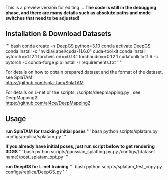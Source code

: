 This is a preview version for editing ...
**The code is still in the debugging phase, and there are many details such as absolute paths and mode switches that need to be adjusted!**

## Installation & Download Datasets
''' bash
conda create -n DeepGS python=3.10
conda activate DeepGS
conda install -c "nvidia/label/cuda-11.6.0" cuda-toolkit
conda install pytorch==1.12.1 torchvision==0.13.1 torchaudio==0.12.1 cudatoolkit=11.6 -c pytorch -c conda-forge
pip install -r requirements.txt
'''

For details on how to obtain prepared dataset and the format of the dataset, see SplaTAM:  
https://github.com/spla-tam/SplaTAM

For details on L-net or the scripts: /scripts/deepmapping.py , see DeepMapping2:  
https://github.com/ai4ce/DeepMapping2

## Usage
**run SplaTAM for tracking initial poses**
''' bash
python scripts/splatam.py configs/replica/splatam.py
'''

**If you already have initial poses, just run script below to get rendering 3DGS**
''' bash
python scripts/gaussian_splatting.py.py /configs/{dataset name}/post_splatam_opt.py
'''

**run DeepGS for L-net training**
''' bash
 python scripts/splatam_test_copy.py configs/replica/DeepGS.py
'''
